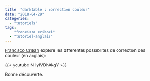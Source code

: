 ```yaml
---
title: "darktable : correction couleur"
date: "2018-04-29"
categories: 
  - "tutoriels"
tags: 
  - "francisco-cribari"
  - "tutoriel-anglais"
---
```


[Francisco Cribari](https://www.youtube.com/channel/UCxpnIv8WtJ3O-cIvriPeXnQ) explore les différentes possibilités de correction des couleur (en anglais): 

{{< youtube NHylVDh0kgY >}}

Bonne découverte.
